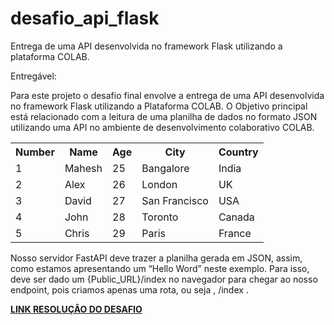 # desafio_api_flask
Entrega de uma API desenvolvida no framework Flask utilizando a plataforma COLAB.

Entregável:

Para este projeto o desafio final envolve a entrega de uma API desenvolvida no framework Flask utilizando a Plataforma COLAB. O Objetivo principal está relacionado com a leitura de uma planilha de dados no formato JSON utilizando uma API no ambiente de desenvolvimento colaborativo COLAB.

<table>
  <tr>
    <th>Number</th>
    <th>Name</th>
    <th>Age</th>
    <th>City</th>
    <th>Country</th>
  </tr>
  <tr>
    <td>1</td>
    <td>Mahesh</td>
    <td>25</td>
    <td>Bangalore</td>
    <td>India</td>
  </tr>
  <tr>
    <td>2</td>
    <td>Alex</td>
    <td>26</td>
    <td>London</td>
    <td>UK</td>
  </tr>
  <tr>
    <td>3</td>
    <td>David</td>
    <td>27</td>
    <td>San Francisco</td>
    <td>USA</td>
  </tr>
  <tr>
    <td>4</td>
    <td>John</td>
    <td>28</td>
    <td>Toronto</td>
    <td>Canada</td>
  </tr>
  <tr>
    <td>5</td>
    <td>Chris</td>
    <td>29</td>
    <td>Paris</td>
    <td>France</td>
  </tr>
</table>

Nosso servidor FastAPI deve trazer a planilha gerada em JSON, assim, como estamos apresentando um “Hello Word” neste exemplo. Para isso, deve ser dado um {Public_URL}/index no navegador para chegar ao nosso endpoint, pois criamos apenas uma rota, ou seja , /index .



<a href="https://colab.research.google.com/drive/19d5Fe2bc3J1uBCIbsQ7b7TYV_P3fWqbe?usp=sharing" target="_blank"><b>LINK RESOLUÇÂO DO DESAFIO</b></a>
